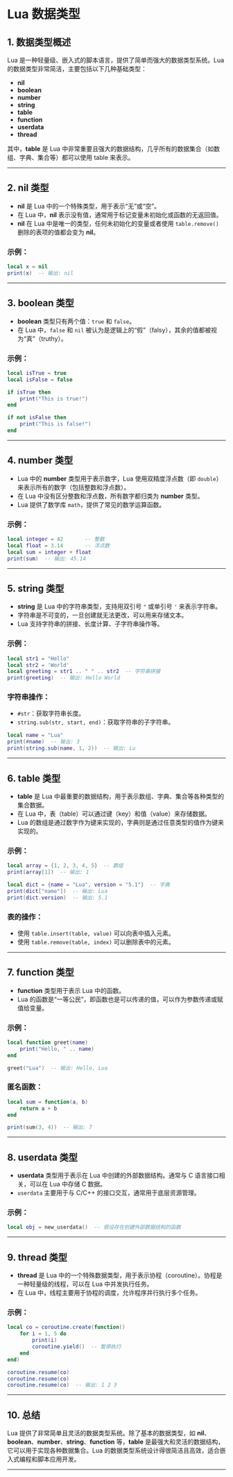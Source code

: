 # Lua 数据类型

## 1. 数据类型概述
Lua 是一种轻量级、嵌入式的脚本语言，提供了简单而强大的数据类型系统。Lua 的数据类型非常简洁，主要包括以下几种基础类型：

- **nil**
- **boolean**
- **number**
- **string**
- **table**
- **function**
- **userdata**
- **thread**

其中，**table** 是 Lua 中非常重要且强大的数据结构，几乎所有的数据集合（如数组、字典、集合等）都可以使用 table 来表示。

---

## 2. **nil 类型**
- **nil** 是 Lua 中的一个特殊类型，用于表示“无”或“空”。
- 在 Lua 中，**nil** 表示没有值，通常用于标记变量未初始化或函数的无返回值。
- **nil** 在 Lua 中是唯一的类型，任何未初始化的变量或者使用 `table.remove()` 删除的表项的值都会变为 **nil**。

### 示例：
```lua
local x = nil
print(x)  -- 输出: nil
```

---

## 3. **boolean 类型**
- **boolean** 类型只有两个值：`true` 和 `false`。
- 在 Lua 中，`false` 和 `nil` 被认为是逻辑上的“假”（falsy），其余的值都被视为“真”（truthy）。

### 示例：
```lua
local isTrue = true
local isFalse = false

if isTrue then
    print("This is true!")
end

if not isFalse then
    print("This is false!")
end
```

---

## 4. **number 类型**
- Lua 中的 **number** 类型用于表示数字，Lua 使用双精度浮点数（即 `double`）来表示所有的数字（包括整数和浮点数）。
- 在 Lua 中没有区分整数和浮点数，所有数字都归类为 **number** 类型。
- Lua 提供了数学库 `math`，提供了常见的数学运算函数。

### 示例：
```lua
local integer = 42       -- 整数
local float = 3.14       -- 浮点数
local sum = integer + float
print(sum)  -- 输出: 45.14
```

---

## 5. **string 类型**
- **string** 是 Lua 中的字符串类型，支持用双引号 `"` 或单引号 `'` 来表示字符串。
- 字符串是不可变的，一旦创建就无法更改，可以用来存储文本。
- Lua 支持字符串的拼接、长度计算、子字符串操作等。

### 示例：
```lua
local str1 = "Hello"
local str2 = 'World'
local greeting = str1 .. " " .. str2  -- 字符串拼接
print(greeting)  -- 输出: Hello World
```

### 字符串操作：
- `#str`：获取字符串长度。
- `string.sub(str, start, end)`：获取字符串的子字符串。

```lua
local name = "Lua"
print(#name)  -- 输出: 3
print(string.sub(name, 1, 2))  -- 输出: Lu
```

---

## 6. **table 类型**
- **table** 是 Lua 中最重要的数据结构，用于表示数组、字典、集合等各种类型的集合数据。
- 在 Lua 中，表（table）可以通过键（key）和值（value）来存储数据。
- Lua 的数组是通过数字作为键来实现的，字典则是通过任意类型的值作为键来实现的。

### 示例：
```lua
local array = {1, 2, 3, 4, 5}  -- 数组
print(array[1])  -- 输出: 1

local dict = {name = "Lua", version = "5.1"}  -- 字典
print(dict["name"])  -- 输出: Lua
print(dict.version)  -- 输出: 5.1
```

### 表的操作：
- 使用 `table.insert(table, value)` 可以向表中插入元素。
- 使用 `table.remove(table, index)` 可以删除表中的元素。

---

## 7. **function 类型**
- **function** 类型用于表示 Lua 中的函数。
- Lua 的函数是“一等公民”，即函数也是可以传递的值，可以作为参数传递或赋值给变量。

### 示例：
```lua
local function greet(name)
    print("Hello, " .. name)
end

greet("Lua")  -- 输出: Hello, Lua
```

### 匿名函数：
```lua
local sum = function(a, b)
    return a + b
end

print(sum(3, 4))  -- 输出: 7
```

---

## 8. **userdata 类型**
- **userdata** 类型用于表示在 Lua 中创建的外部数据结构。通常与 C 语言接口相关，可以在 Lua 中存储 C 数据。
- `userdata` 主要用于与 C/C++ 的接口交互，通常用于底层资源管理。

### 示例：
```lua
local obj = new_userdata()  -- 假设存在创建外部数据结构的函数
```

---

## 9. **thread 类型**
- **thread** 是 Lua 中的一个特殊数据类型，用于表示协程（coroutine）。协程是一种轻量级的线程，可以在 Lua 中并发执行任务。
- 在 Lua 中，线程主要用于协程的调度，允许程序并行执行多个任务。

### 示例：
```lua
local co = coroutine.create(function()
    for i = 1, 5 do
        print(i)
        coroutine.yield()  -- 暂停执行
    end
end)

coroutine.resume(co)
coroutine.resume(co)
coroutine.resume(co)  -- 输出: 1 2 3
```

---

## 10. **总结**
Lua 提供了非常简单且灵活的数据类型系统。除了基本的数据类型，如 **nil**、**boolean**、**number**、**string**、**function** 等，**table** 是最强大和灵活的数据结构，它可以用于实现各种数据集合。Lua 的数据类型系统设计得很简洁且高效，适合嵌入式编程和脚本应用开发。

--- 
